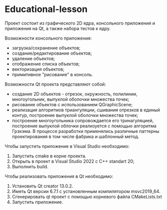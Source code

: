 # Educational-lesson

Проект состоит из графического 2D ядра, консольного приложения и приложения на Qt, а также набора тестов к ядру.

Возможности консольного приложения:
 - загрузка/сохранение объектов;
 - создание/редактирование объектов;
 - удаление объектов;
 - отображение списка объектов;
 - векторизация объектов;
 - примитивное "рисование" в консоль.

Возможности Qt проекта представляют собой:
 - создание 2D объектов - отрезок, окружность, полилинии, многоугольник, выпуклой оболочки множества точек;
 - рисование объектов с использованием QGraphicScene;
 - реализация алгоритмов триангуляции, сшивания отрезков в единый контур, построение выпуклой оболочки множества точек;
 - построение многоугольника сопровождается его тринагуляцией, построение выпуклой облочки реализуется с помощью алгоритма Грэхэма.
В процессе разработки применялись различные паттерны проектирования в том числе фабрика и шаблонный метод.

Чтобы запустить приложение в Visual Studio необходимо:
 1. Запустить cmake в корне проекта.
 2. Открыть в проект в Visual Studio 2022  с C++ standart 20;
 3. Выполнить build.

Чтобы реализовать приложения в Qt необходимо:
 1. Установить Qt creator 13.0.2.
 2. Иметь Qt версии 6.7.1 с установленным компилятором msvc2019_64.
 3. Сгенерировать qt проект с помощью корневого файла CMakeLists.txt
 4. Запустить приложение.